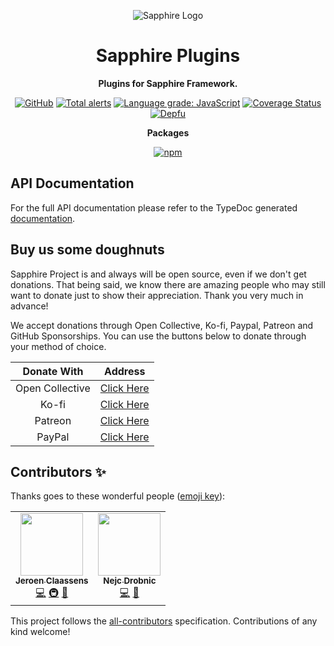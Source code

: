 <div align="center">

![Sapphire Logo](https://cdn.skyra.pw/gh-assets/sapphire.png)

# Sapphire Plugins

**Plugins for Sapphire Framework.**

[![GitHub](https://img.shields.io/github/license/sapphire-project/plugins)](https://github.com/sapphire-project/plugins/blob/main/LICENSE.md)
[![Total alerts](https://img.shields.io/lgtm/alerts/g/sapphire-project/plugins.svg?logo=lgtm&logoWidth=18)](https://lgtm.com/projects/g/sapphire-project/plugins/alerts/)
[![Language grade: JavaScript](https://img.shields.io/lgtm/grade/javascript/g/sapphire-project/plugins.svg?logo=lgtm&logoWidth=18)](https://lgtm.com/projects/g/sapphire-project/plugins/context:javascript)
[![Coverage Status](https://coveralls.io/repos/github/sapphire-project/plugins/badge.svg?branch=main)](https://coveralls.io/github/sapphire-project/plugins?branch=main)
[![Depfu](https://badges.depfu.com/badges/4535c5e8bb20f1a7ac41fd4cefcf6383/count.svg)](https://depfu.com/github/sapphire-project/plugins?project_id=15194)

**Packages**

[![npm](https://img.shields.io/npm/v/@sapphire/plugin-api?color=crimson&logo=npm&style=flat-square)](https://www.npmjs.com/package/@sapphire/plugin-api)

</div>

## API Documentation

For the full API documentation please refer to the TypeDoc generated [documentation](https://sapphire-project.github.io/plugins/).

## Buy us some doughnuts

Sapphire Project is and always will be open source, even if we don't get donations. That being said, we know there are amazing people who may still want to donate just to show their appreciation. Thank you very much in advance!

We accept donations through Open Collective, Ko-fi, Paypal, Patreon and GitHub Sponsorships. You can use the buttons below to donate through your method of choice.

|   Donate With   |                                             Address                                              |
| :-------------: | :----------------------------------------------------------------------------------------------: |
| Open Collective |                    [Click Here](https://opencollective.com/sapphire-project)                     |
|      Ko-fi      |                         [Click Here](https://ko-fi.com/sapphireproject)                          |
|     Patreon     |                      [Click Here](https://www.patreon.com/sapphire_project)                      |
|     PayPal      | [Click Here](https://www.paypal.com/cgi-bin/webscr?cmd=_s-xclick&hosted_button_id=SP738BQTQQYZY) |

## Contributors ✨

Thanks goes to these wonderful people ([emoji key](https://allcontributors.org/docs/en/emoji-key)):

<!-- ALL-CONTRIBUTORS-LIST:START - Do not remove or modify this section -->
<!-- prettier-ignore-start -->
<!-- markdownlint-disable -->
<table>
  <tr>
    <td align="center"><a href="https://favware.tech/"><img src="https://avatars3.githubusercontent.com/u/4019718?v=4?s=100" width="100px;" alt=""/><br /><sub><b>Jeroen Claassens</b></sub></a><br /><a href="https://github.com/sapphire-project/plugins/commits?author=Favna" title="Code">💻</a> <a href="#infra-Favna" title="Infrastructure (Hosting, Build-Tools, etc)">🚇</a> <a href="#projectManagement-Favna" title="Project Management">📆</a></td>
    <td align="center"><a href="https://quantumlytangled.com"><img src="https://avatars1.githubusercontent.com/u/7919610?v=4?s=100" width="100px;" alt=""/><br /><sub><b>Nejc Drobnic</b></sub></a><br /><a href="https://github.com/sapphire-project/plugins/commits?author=QuantumlyTangled" title="Code">💻</a> <a href="https://github.com/sapphire-project/plugins/commits?author=QuantumlyTangled" title="Documentation">📖</a></td>
  </tr>
</table>

<!-- markdownlint-enable -->
<!-- prettier-ignore-end -->

<!-- ALL-CONTRIBUTORS-LIST:END -->

This project follows the [all-contributors](https://github.com/all-contributors/all-contributors) specification. Contributions of any kind welcome!
